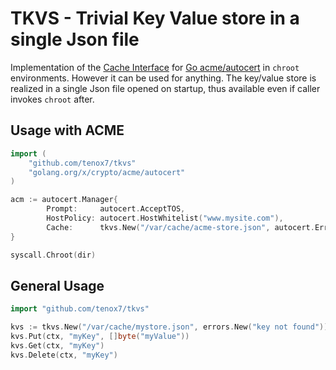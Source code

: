 # TKVS - Trivial Key Value store in a single Json file

Implementation of the [Cache Interface](https://pkg.go.dev/golang.org/x/crypto/acme/autocert#Cache) for [Go acme/autocert](https://pkg.go.dev/golang.org/x/crypto/acme/autocert) in `chroot` environments. However it can be used for anything. The key/value store is realized in a single Json file opened on startup, thus available even if caller invokes `chroot` after.

## Usage with ACME

```go
import (
	"github.com/tenox7/tkvs"
	"golang.org/x/crypto/acme/autocert"
)

acm := autocert.Manager{
		Prompt:     autocert.AcceptTOS,
		HostPolicy: autocert.HostWhitelist("www.mysite.com"),
		Cache:      tkvs.New("/var/cache/acme-store.json", autocert.ErrCacheMiss),
}

syscall.Chroot(dir)
```

## General Usage

```go
import "github.com/tenox7/tkvs"

kvs := tkvs.New("/var/cache/mystore.json", errors.New("key not found"))
kvs.Put(ctx, "myKey", []byte("myValue"))
kvs.Get(ctx, "myKey")
kvs.Delete(ctx, "myKey")
```
